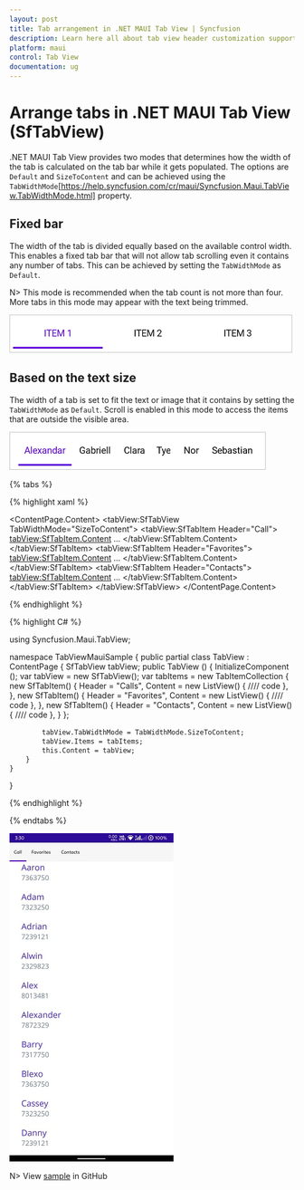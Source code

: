 ```yaml
---
layout: post
title: Tab arrangement in .NET MAUI Tab View | Syncfusion
description: Learn here all about tab view header customization support in Syncfusion .NET MAUI Tab View (SfTabView) control and more.
platform: maui
control: Tab View
documentation: ug
---
```


# Arrange tabs in .NET MAUI Tab View (SfTabView)

.NET MAUI Tab View provides two modes that determines how the width of the tab is calculated on the tab bar while it gets populated. The options are `Default` and `SizeToContent` and can be achieved using the `TabWidthMode`[https://help.syncfusion.com/cr/maui/Syncfusion.Maui.TabView.TabWidthMode.html] property.

## Fixed bar

The width of the tab is divided equally based on the available control width. This enables a fixed tab bar that will not allow tab scrolling even it contains any number of tabs. This can be achieved by setting the `TabWidthMode` as `Default`.

N> This mode is recommended when the tab count is not more than four. More tabs in this mode may appear with the text being trimmed.

![Tab Width Mode Default](images/Tab-Width-Mode-Default.png)

## Based on the text size

The width of a tab is set to fit the text or image that it contains by setting the `TabWidthMode` as `Default`. Scroll is enabled in this mode to access the items that are outside the visible area.

![Tab Width Mode Size to fit](images/Tab-Width-Mode-SizeToFit.png) 

{% tabs %}

{% highlight xaml %}

<ContentPage xmlns="http://schemas.microsoft.com/dotnet/2021/maui"
             xmlns:x="http://schemas.microsoft.com/winfx/2009/xaml"
             x:Class="TabViewMauiSample.MainPage"
             xmlns:tabView="http://schemas.syncfusion.com/maui"
             BackgroundColor="{DynamicResource SecondaryColor}">
    <ContentPage.Content>
         <tabView:SfTabView TabWidthMode="SizeToContent">
            <tabView:SfTabItem Header="Call">
                <tabView:SfTabItem.Content>
                    <ListView RowHeight="50">
                        ...
                    </ListView>
                </tabView:SfTabItem.Content>
            </tabView:SfTabItem>
            <tabView:SfTabItem Header="Favorites">
                <tabView:SfTabItem.Content>
                    <ListView RowHeight="50">
                       ...
                    </ListView>
                </tabView:SfTabItem.Content>
            </tabView:SfTabItem>
            <tabView:SfTabItem Header="Contacts">
                <tabView:SfTabItem.Content>
                    <ListView RowHeight="50">
                       ...
                    </ListView>
                </tabView:SfTabItem.Content>
            </tabView:SfTabItem>
        </tabView:SfTabView>
    </ContentPage.Content>
</ContentPage>

{% endhighlight %}

{% highlight C# %}

using Syncfusion.Maui.TabView;

namespace TabViewMauiSample
{
	public partial class TabView : ContentPage
	{
        SfTabView tabView;
		public TabView ()
		{
			InitializeComponent ();
            var tabView = new SfTabView();
            var tabItems = new TabItemCollection
            {
                new SfTabItem()
                {
                    Header = "Calls",
                    Content = new ListView()
                    {
                        //// code
                    },
                },
                new SfTabItem()
                {
                    Header = "Favorites",
                    Content = new ListView()
                    {
                        //// code
                    },
                },
                new SfTabItem()
                {
                    Header = "Contacts",
                    Content = new ListView()
                    {
                        //// code
                    },
                }
            };

            tabView.TabWidthMode = TabWidthMode.SizeToContent;
            tabView.Items = tabItems;
            this.Content = tabView;
		}
	}
}

{% endhighlight %}

{% endtabs %}

![Getting_Started](images/Arrange_Tabs.png)

N> View [sample](https://github.com/SyncfusionExamples/maui-tabview-samples/tree/main/TabViewWidthCustomization) in GitHub